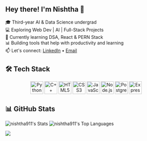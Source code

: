 ## Hey there! I'm Nishtha 👋

🎓 Third-year AI & Data Science undergrad  
💻 Exploring Web Dev | AI | Full-Stack Projects  
🌱 Currently learning DSA, React & PERN Stack  
📊 Building tools that help with productivity and learning  
📫 Let's connect: [LinkedIn](https://www.linkedin.com/in/nishtha-pardesi) • [Email](mailto:nishtha.pardesi@gmail.com)

## 🛠 Tech Stack

<div align="center">
  <img src="https://cdn.jsdelivr.net/gh/devicons/devicon/icons/python/python-original.svg" height="40" alt="Python"/>
  <img src="https://cdn.jsdelivr.net/gh/devicons/devicon/icons/cplusplus/cplusplus-original.svg" height="40" alt="C++"/>
  <img src="https://cdn.jsdelivr.net/gh/devicons/devicon/icons/html5/html5-original.svg" height="40" alt="HTML5"/>
  <img src="https://cdn.jsdelivr.net/gh/devicons/devicon/icons/css3/css3-original.svg" height="40" alt="CSS3"/>
  <img src="https://cdn.jsdelivr.net/gh/devicons/devicon/icons/javascript/javascript-original.svg" height="40" alt="JavaScript"/>
  <img src="https://cdn.jsdelivr.net/gh/devicons/devicon/icons/nodejs/nodejs-original.svg" height="40" alt="Node.js"/>
  <img src="https://cdn.jsdelivr.net/gh/devicons/devicon/icons/postgresql/postgresql-original.svg" height="40" alt="PostgreSQL"/>
  <img src="https://cdn.jsdelivr.net/gh/devicons/devicon/icons/express/express-original.svg" height="40" alt="Express"/>
</div>

## 📊 GitHub Stats

![nishtha911's Stats](https://github-readme-stats.vercel.app/api?username=nishtha911&theme=vue-dark&show_icons=true&hide_border=false&count_private=false)
![nishtha911's Top Languages](https://github-readme-stats.vercel.app/api/top-langs/?username=nishtha911&theme=vue-dark&show_icons=true&hide_border=false&layout=compact)

![](https://komarev.com/ghpvc/?username=nishtha911)
